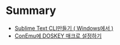 # Summary

* [Sublime Text CLI만들기 ( Windows에서 )](001_cli.md)
* [ConEmu에 DOSKEY 매크로 설정하기](002_conemu.md)
